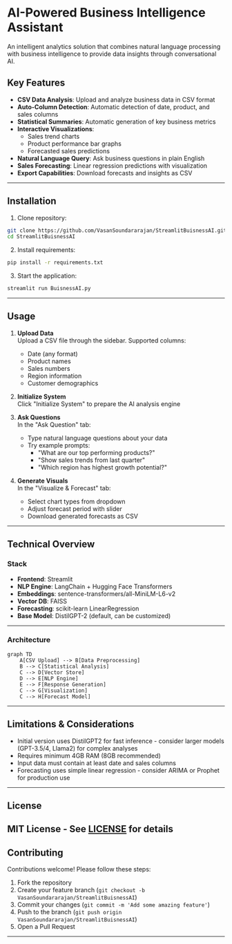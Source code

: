 # AI-Powered Business Intelligence Assistant

An intelligent analytics solution that combines natural language processing with business intelligence to provide data insights through conversational AI.

## Key Features

- **CSV Data Analysis**: Upload and analyze business data in CSV format
- **Auto-Column Detection**: Automatic detection of date, product, and sales columns
- **Statistical Summaries**: Automatic generation of key business metrics
- **Interactive Visualizations**: 
  - Sales trend charts
  - Product performance bar graphs
  - Forecasted sales predictions
- **Natural Language Query**: Ask business questions in plain English
- **Sales Forecasting**: Linear regression predictions with visualization
- **Export Capabilities**: Download forecasts and insights as CSV
---
## Installation

1. Clone repository:
```bash
git clone https://github.com/VasanSoundararajan/StreamlitBuisnessAI.git
cd StreamlitBuisnessAI
```

2. Install requirements:
```bash
pip install -r requirements.txt
```

3. Start the application:
```bash
streamlit run BuisnessAI.py
```
---
## Usage

1. **Upload Data**  
   Upload a CSV file through the sidebar. Supported columns:
   - Date (any format)
   - Product names
   - Sales numbers
   - Region information
   - Customer demographics

2. **Initialize System**  
   Click "Initialize System" to prepare the AI analysis engine

3. **Ask Questions**  
   In the "Ask Question" tab:
   - Type natural language questions about your data
   - Try example prompts:
     * "What are our top performing products?"
     * "Show sales trends from last quarter"
     * "Which region has highest growth potential?"

4. **Generate Visuals**  
   In the "Visualize & Forecast" tab:
   - Select chart types from dropdown
   - Adjust forecast period with slider
   - Download generated forecasts as CSV
---
## Technical Overview

### Stack
- **Frontend**: Streamlit
- **NLP Engine**: LangChain + Hugging Face Transformers
- **Embeddings**: sentence-transformers/all-MiniLM-L6-v2
- **Vector DB**: FAISS
- **Forecasting**: scikit-learn LinearRegression
- **Base Model**: DistilGPT-2 (default, can be customized)
---
### Architecture
```mermaid
graph TD
    A[CSV Upload] --> B[Data Preprocessing]
    B --> C[Statistical Analysis]
    C --> D[Vector Store]
    D --> E[NLP Engine]
    E --> F[Response Generation]
    C --> G[Visualization]
    C --> H[Forecast Model]
```
---
## Limitations & Considerations

- Initial version uses DistilGPT2 for fast inference - consider larger models (GPT-3.5/4, Llama2) for complex analyses
- Requires minimum 4GB RAM (8GB recommended)
- Input data must contain at least date and sales columns
- Forecasting uses simple linear regression - consider ARIMA or Prophet for production use
---
## License

MIT License - See [LICENSE](LICENSE) for details
---
## Contributing

Contributions welcome! Please follow these steps:
1. Fork the repository
2. Create your feature branch (`git checkout -b VasanSoundararajan/StreamlitBuisnessAI`)
3. Commit your changes (`git commit -m 'Add some amazing feature'`)
4. Push to the branch (`git push origin VasanSoundararajan/StreamlitBuisnessAI`)
5. Open a Pull Request

---

